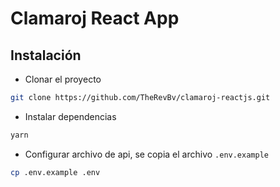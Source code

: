 # Clamaroj React App

## Instalación

- Clonar el proyecto

```bash
git clone https://github.com/TheRevBv/clamaroj-reactjs.git
```

- Instalar dependencias

```bash
yarn
```

- Configurar archivo de api, se copia el archivo ```.env.example```

```bash
cp .env.example .env
```
